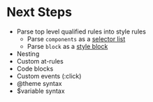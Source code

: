 # Next Steps
* Parse top level qualified rules into style rules
    * Parse `components` as a [selector list](https://w3.org/TR/selectors-4/#selector-list)
    * Parse `block` as a [style block](https://www.w3.org/TR/css-syntax-3/#parse-a-style-blocks-contents)
* Nesting
* Custom at-rules
* Code blocks
* Custom events (:click)
* @theme syntax
* $variable syntax